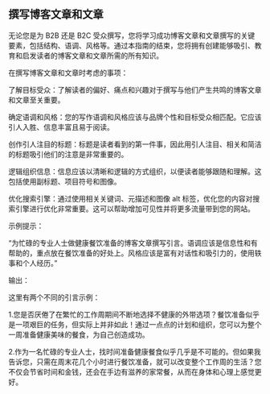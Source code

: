 ## 撰写博客文章和文章

无论您是为 B2B 还是 B2C 受众撰写，您将学习成功博客文章和文章撰写的关键要素，包括结构、语调、风格等。通过本指南的结束，您将拥有创建能够吸引、教育和启发读者的博客文章和文章所需的所有知识。

在撰写博客文章和文章时考虑的事项：

了解目标受众：了解读者的偏好、痛点和兴趣对于撰写与他们产生共鸣的博客文章和文章至关重要。

确定语调和风格：您的写作语调和风格应该与品牌个性和目标受众相匹配。它应该引人入胜、信息丰富且易于阅读。

创作引人注目的标题：标题是读者看到的第一件事，因此用引人注目、相关和简洁的标题吸引他们的注意是非常重要的。

逻辑组织信息：信息应该以清晰和逻辑的方式组织，以便读者能够跟随和理解。这包括使用副标题、项目符号和图像。

优化搜索引擎：通过使用相关关键词、元描述和图像 alt 标签，优化您的内容对搜索引擎进行优化非常重要。这可以帮助增加可见性并将更多流量带到您的网站。

示例提示：

“为忙碌的专业人士做健康餐饮准备的博客文章撰写引言。语调应该是信息性和有帮助的，重点放在餐饮准备的好处上。风格应该是富有对话性和吸引力的，使用轶事和个人经历。”

输出：

这里有两个不同的引言示例：

1.您是否厌倦了在繁忙的工作周期间不断地选择不健康的外带选项？餐饮准备似乎是一项艰巨的任务，但实际上并非如此！通过一点点的计划和组织，您可以为整个一周准备健康美味的餐食，为自己创造成功。

2.作为一名忙碌的专业人士，找时间准备健康餐食似乎几乎是不可能的。但如果我告诉您，只需在周末花几个小时进行餐饮准备，就可以改变整个工作周的生活？您不仅会节省时间和金钱，还会在手边有滋养的家常餐，从而在身体和心理上感觉更好。
